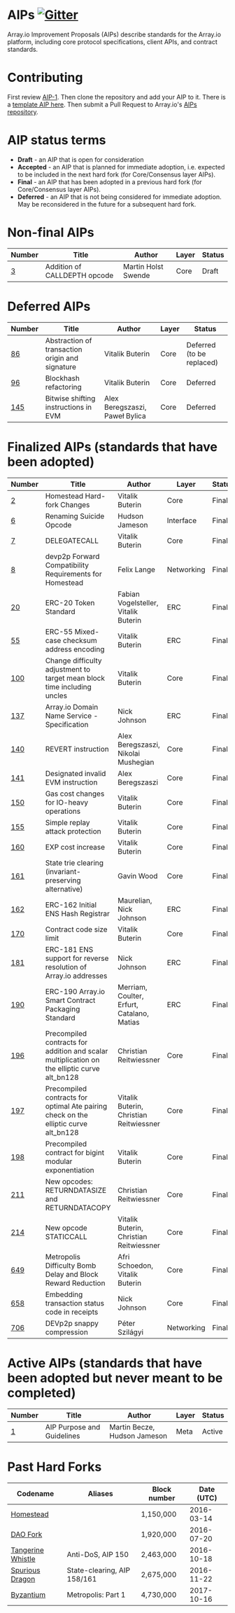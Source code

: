 # AIPs [![Gitter](https://badges.gitter.im/Join%20Chat.svg)](https://gitter.im/arrayio/AIPs?utm_source=badge&utm_medium=badge&utm_campaign=pr-badge)
Array.io Improvement Proposals (AIPs) describe standards for the Array.io platform, including core protocol specifications, client APIs, and contract standards.

# Contributing
First review [AIP-1](AIPS/eip-1.md). Then clone the repository and add your AIP to it. There is a [template AIP here](eip-X.md). Then submit a Pull Request to Array.io's [AIPs repository](https://github.com/arrayio/AIPs).

# AIP status terms
* **Draft** - an AIP that is open for consideration
* **Accepted** - an AIP that is planned for immediate adoption, i.e. expected to be included in the next hard fork (for Core/Consensus layer AIPs).
* **Final** - an AIP that has been adopted in a previous hard fork (for Core/Consensus layer AIPs).
* **Deferred** - an AIP that is not being considered for immediate adoption. May be reconsidered in the future for a subsequent hard fork.

# Non-final AIPs
| Number                    | Title                                                   | Author                        | Layer     | Status     |
| ------------------------- | ------------------------------------------------------- | ----------------------------- | --------- | ---------- |
| [3](AIPS/eip-3.md) |  Addition of CALLDEPTH opcode                           | Martin Holst Swende           | Core      | Draft      |
<!--
| [4](AIPS/eip-4.md)        |  AIP Classification                                     | Joseph Chow                   | Meta      | Draft      |
| [5](AIPS/eip-5.md)        |  Gas Usage for `RETURN` and `CALL*`                     | Christian Reitwiessner        | Core      | Draft      |
| [101](AIPS/eip-101.md)    |  Serenity Currency and Crypto Abstraction               | Vitalik Buterin               |           | Active     |
| [158](AIPS/eip-158.md)    |  State clearing                                         | Vitalik Buterin               | Core      | Superseded |
| [165](AIPS/eip-165.md)    |  ERC-165 Standard Interface Detection                   | Christian Reitwiessner        | Interface    | Draft |
| [234](AIPS/eip-234.md)    |  Add `blockHash` to JSON-RPC filter options             | Micah Zoltu                   | Interface | Draft      |
| [615](AIPS/eip-615.md)    |  Subroutines and Static Jumps for the EVM               | Greg Colvin                   | Core   | Draft      |
| [616](AIPS/eip-616.md)    |  SIMD Operations for the EVM                            | Greg Colvin                   | Core      | Draft      |
| [681](AIPS/eip-681.md)    |  ERC-681 URL Format for Transaction Requests  | Daniel A. Nagy                 | Interface | Draft      |
| [758](AIPS/eip-758.md)    |  Subscriptions and filters for transaction return data  | Jack Peterson                 | Interface | Draft      |
| [801](AIPS/eip-801.md)    |  ERC-801 Canary Standard                                | ligi                          | Interface | Draft      |
-->

# Deferred AIPs
| Number                                             | Title                                                                                        | Author                                     | Layer      | Status   |
| -------------------------------------------------- | -------------------------------------------------------------------------------------------- | ------------------------------------------ | ---------- | -------- |
| [86](https://github.com/arrayio/AIPs/pull/208)     | Abstraction of transaction origin and signature                                              | Vitalik Buterin                            | Core       | Deferred (to be replaced) |
| [96](https://github.com/arrayio/AIPs/pull/210)     | Blockhash refactoring                                                                        | Vitalik Buterin                            | Core       | Deferred |
| [145](AIPS/eip-145.md)                             | Bitwise shifting instructions in EVM                                                         | Alex Beregszaszi, Paweł Bylica             | Core       | Deferred |

# Finalized AIPs (standards that have been adopted)
| Number                                             | Title                                                                                        | Author                                     | Layer      | Status   |
| -------------------------------------------------- | -------------------------------------------------------------------------------------------- | -------------------------------------------| ---------- | -------- |
| [2](AIPS/eip-2.md)                                 | Homestead Hard-fork Changes                                                                  | Vitalik Buterin                            | Core       | Final    |
| [6](AIPS/eip-6.md)                                 | Renaming Suicide Opcode                                                                      | Hudson Jameson                             | Interface  | Final    |
| [7](AIPS/eip-7.md)                                 | DELEGATECALL                                                                                 | Vitalik Buterin                            | Core       | Final    |
| [8](AIPS/eip-8.md)                                 | devp2p Forward Compatibility Requirements for Homestead                                      | Felix Lange                                | Networking | Final    |
| [20](AIPS/eip-20-token-standard.md)                | ERC-20 Token Standard                                                                        | Fabian Vogelsteller, Vitalik Buterin       | ERC        | Final    |
| [55](AIPS/eip-55.md)                               | ERC-55 Mixed-case checksum address encoding                                                  | Vitalik Buterin                            | ERC        | Final    |
| [100](https://github.com/arrayio/AIPs/issues/100) | Change difficulty adjustment to target mean block time including uncles                      | Vitalik Buterin                            | Core       | Final    |
| [137](AIPS/eip-137.md)                             | Array.io Domain Name Service - Specification                                                 | Nick Johnson                               | ERC        | Final    |
| [140](https://github.com/arrayio/AIPs/pull/206)   | REVERT instruction                                                                           | Alex Beregszaszi, Nikolai Mushegian        | Core       | Final    |
| [141](AIPS/eip-141.md)                             | Designated invalid EVM instruction                                                           | Alex Beregszaszi                           | Core       | Final    |
| [150](AIPS/eip-150.md)                             | Gas cost changes for IO-heavy operations                                                     | Vitalik Buterin                            | Core       | Final    |
| [155](AIPS/eip-155.md)                             | Simple replay attack protection                                                              | Vitalik Buterin                            | Core       | Final    |
| [160](AIPS/eip-160.md)                             | EXP cost increase                                                                            | Vitalik Buterin                            | Core       | Final    |
| [161](AIPS/eip-161.md)                             | State trie clearing (invariant-preserving alternative)                                       | Gavin Wood                                 | Core       | Final    |
| [162](AIPS/eip-162.md)                             | ERC-162 Initial ENS Hash Registrar                                                           | Maurelian, Nick Johnson                    | ERC        | Final    |
| [170](AIPS/eip-170.md)                             | Contract code size limit                                                                     | Vitalik Buterin                            | Core       | Final    |
| [181](AIPS/eip-181.md)                             | ERC-181 ENS support for reverse resolution of Array.io addresses                             | Nick Johnson                               | ERC        | Final    |
| [190](AIPS/eip-190.md)                             | ERC-190 Array.io Smart Contract Packaging Standard                                           | Merriam, Coulter, Erfurt, Catalano, Matias | ERC        | Final    |
| [196](https://github.com/arrayio/AIPs/pull/213)   | Precompiled contracts for addition and scalar multiplication on the elliptic curve alt_bn128 | Christian Reitwiessner                     | Core       | Final    |
| [197](https://github.com/arrayio/AIPs/pull/212)   | Precompiled contracts for optimal Ate pairing check on the elliptic curve alt_bn128          | Vitalik Buterin, Christian Reitwiessner    | Core       | Final    |
| [198](https://github.com/arrayio/AIPs/pull/198)   | Precompiled contract for bigint modular exponentiation                                       | Vitalik Buterin                            | Core       | Final    |
| [211](https://github.com/arrayio/AIPs/pull/211)   | New opcodes: RETURNDATASIZE and RETURNDATACOPY                                               | Christian Reitwiessner                     | Core       | Final    |
| [214](https://github.com/arrayio/AIPs/pull/214)   | New opcode STATICCALL                                                                        | Vitalik Buterin, Christian Reitwiessner    | Core       | Final    |
| [649](https://github.com/arrayio/AIPs/pull/669)   | Metropolis Difficulty Bomb Delay and Block Reward Reduction                                  | Afri Schoedon, Vitalik Buterin             | Core       | Final    |
| [658](https://github.com/arrayio/AIPs/pull/658)   | Embedding transaction status code in receipts                                                | Nick Johnson                               | Core       | Final    |
| [706](AIPS/eip-706.md)                             | DEVp2p snappy compression                                                                    | Péter Szilágyi                             | Networking | Final    |

# Active AIPs (standards that have been adopted but never meant to be completed)

| Number                                             | Title                                                                                        | Author                                     | Layer      | Status   |
| -------------------------------------------------- | -------------------------------------------------------------------------------------------- | -------------------------------------------| ---------- | -------- |
| [1](AIPS/eip-1.md)                                 | AIP Purpose and Guidelines                                                                   | Martin Becze, Hudson Jameson               | Meta       | Active    |

# Past Hard Forks
| Codename                              | Aliases                     | Block number   | Date (UTC) |
|-------------------------------------- |---------------------------- |----------------|------------|
| [Homestead](AIPS/eip-606.md)          |                             | 1,150,000      | 2016-03-14 |
| [DAO Fork](AIPS/eip-779.md)           |                             | 1,920,000      | 2016-07-20 |
| [Tangerine Whistle](AIPS/eip-608.md)  | Anti-DoS, AIP 150           | 2,463,000      | 2016-10-18 |
| [Spurious Dragon](AIPS/eip-607.md)    | State-clearing, AIP 158/161 | 2,675,000      | 2016-11-22 |
| [Byzantium](AIPS/eip-609.md)          | Metropolis: Part 1          | 4,730,000      | 2017-10-16 |
